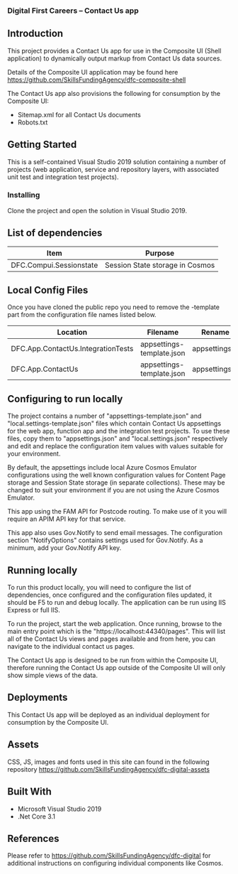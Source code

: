 ### Digital First Careers – Contact Us app

## Introduction

This project provides a Contact Us app for use in the Composite UI (Shell application) to dynamically output markup from Contact Us data sources.

Details of the Composite UI application may be found here https://github.com/SkillsFundingAgency/dfc-composite-shell

The Contact Us app also provisions the following for consumption by the Composite UI:

* Sitemap.xml for all Contact Us documents
* Robots.txt

## Getting Started

This is a self-contained Visual Studio 2019 solution containing a number of projects (web application, service and repository layers, with associated unit test and integration test projects).

### Installing

Clone the project and open the solution in Visual Studio 2019.

## List of dependencies

|Item	|Purpose|
|-------|-------|
|DFC.Compui.Sessionstate|Session State storage in Cosmos|

## Local Config Files

Once you have cloned the public repo you need to remove the -template part from the configuration file names listed below.

| Location | Filename | Rename to |
|-------|-------|-------|
| DFC.App.ContactUs.IntegrationTests | appsettings-template.json | appsettings.json |
| DFC.App.ContactUs | appsettings-template.json | appsettings.json |

## Configuring to run locally

The project contains a number of "appsettings-template.json" and "local.settings-template.json" files which contain Contact Us appsettings for the web app, function app and the integration test projects. To use these files, copy them to "appsettings.json" and "local.settings.json" respectively and edit and replace the configuration item values with values suitable for your environment.

By default, the appsettings include local Azure Cosmos Emulator configurations using the well known configuration values for Content Page storage and Session State storage (in separate collections). These may be changed to suit your environment if you are not using the Azure Cosmos Emulator.

This app using the FAM API for Postcode routing. To make use of it you will require an APIM API key for that service.

This app also uses Gov.Notify to send email messages. The configuration section "NotifyOptions" contains settings used for Gov.Notify. As a minimum, add your Gov.Notify API key.

## Running locally

To run this product locally, you will need to configure the list of dependencies, once configured and the configuration files updated, it should be F5 to run and debug locally. The application can be run using IIS Express or full IIS.

To run the project, start the web application. Once running, browse to the main entry point which is the "https://localhost:44340/pages". This will list all of the Contact Us views and pages available and from here, you can navigate to the individual contact us pages.

The Contact Us app is designed to be run from within the Composite UI, therefore running the Contact Us app outside of the Composite UI will only show simple views of the data.

## Deployments

This Contact Us app will be deployed as an individual deployment for consumption by the Composite UI.

## Assets

CSS, JS, images and fonts used in this site can found in the following repository https://github.com/SkillsFundingAgency/dfc-digital-assets

## Built With

* Microsoft Visual Studio 2019
* .Net Core 3.1

## References

Please refer to https://github.com/SkillsFundingAgency/dfc-digital for additional instructions on configuring individual components like Cosmos.

